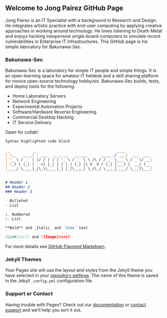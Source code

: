 ## Welcome to Jong Pairez GitHub Page

Jong Pairez is an IT Specialist with a background in Research and Design. He integrates artistic practice with end-user computing by applying creative approaches in working around technology. He loves listening to Death Metal and enjoys hacking inexpensive single-board-computers to simulate recent vulnerabilities in Enterprise IT Infrastructures. This GitHub page is his simple laboratory for Bakunawa-Sec. 

### Bakunawa-Sec

Bakunawa-Sec is a laboratory for simple IT people and simple things. It is an open-learning space for amateur IT heldesk and a skill sharing platform for novice open-source technology hobbyists. Bakunawa-Sec builds, tests, and deploy tools for the following:

- Home Laboratory Servers
- Network Engineering
- Experimental Automation Projects
- Software/Hardware Reverse Engineering
- Commercial Desktop Hacking
- IT Service Delivery

Open for collab!

```markdown
Syntax highlighted code block

 _           _                                    ____            
| |__   __ _| | ___   _ _ __   __ ___      ____ _/ ___|  ___  ___ 
| '_ \ / _` | |/ / | | | '_ \ / _` \ \ /\ / / _` \___ \ / _ \/ __|
| |_) | (_| |   <| |_| | | | | (_| |\ V  V / (_| |___) |  __/ (__ 
|_.__/ \__,_|_|\_\\__,_|_| |_|\__,_| \_/\_/ \__,_|____/ \___|\___|
                                                                  

# Header 1
## Header 2
### Header 3

- Bulleted
- List

1. Numbered
2. List

**Bold** and _Italic_ and `Code` text

[Link](url) and ![Image](src)
```

For more details see [GitHub Flavored Markdown](https://guides.github.com/features/mastering-markdown/).

### Jekyll Themes

Your Pages site will use the layout and styles from the Jekyll theme you have selected in your [repository settings](https://github.com/bakunawa-ops/Bakunawa-Sec/settings). The name of this theme is saved in the Jekyll `_config.yml` configuration file.

### Support or Contact

Having trouble with Pages? Check out our [documentation](https://help.github.com/categories/github-pages-basics/) or [contact support](https://github.com/contact) and we’ll help you sort it out.
